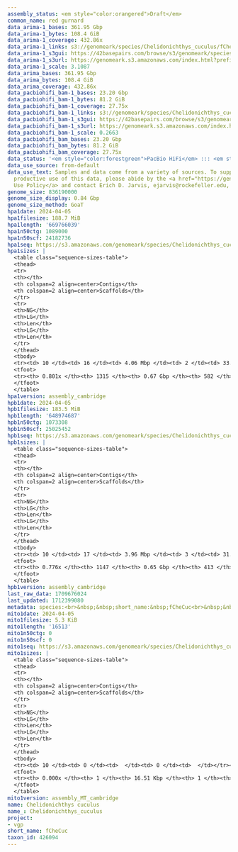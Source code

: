 ```yaml
---
assembly_status: <em style="color:orangered">Draft</em>
common_name: red gurnard
data_arima-1_bases: 361.95 Gbp
data_arima-1_bytes: 108.4 GiB
data_arima-1_coverage: 432.86x
data_arima-1_links: s3://genomeark/species/Chelidonichthys_cuculus/fCheCuc1/genomic_data/arima/<br>
data_arima-1_s3gui: https://42basepairs.com/browse/s3/genomeark/species/Chelidonichthys_cuculus/fCheCuc1/genomic_data/arima/
data_arima-1_s3url: https://genomeark.s3.amazonaws.com/index.html?prefix=species/Chelidonichthys_cuculus/fCheCuc1/genomic_data/arima/
data_arima-1_scale: 3.1087
data_arima_bases: 361.95 Gbp
data_arima_bytes: 108.4 GiB
data_arima_coverage: 432.86x
data_pacbiohifi_bam-1_bases: 23.20 Gbp
data_pacbiohifi_bam-1_bytes: 81.2 GiB
data_pacbiohifi_bam-1_coverage: 27.75x
data_pacbiohifi_bam-1_links: s3://genomeark/species/Chelidonichthys_cuculus/fCheCuc1/genomic_data/pacbio_hifi/<br>
data_pacbiohifi_bam-1_s3gui: https://42basepairs.com/browse/s3/genomeark/species/Chelidonichthys_cuculus/fCheCuc1/genomic_data/pacbio_hifi/
data_pacbiohifi_bam-1_s3url: https://genomeark.s3.amazonaws.com/index.html?prefix=species/Chelidonichthys_cuculus/fCheCuc1/genomic_data/pacbio_hifi/
data_pacbiohifi_bam-1_scale: 0.2663
data_pacbiohifi_bam_bases: 23.20 Gbp
data_pacbiohifi_bam_bytes: 81.2 GiB
data_pacbiohifi_bam_coverage: 27.75x
data_status: '<em style="color:forestgreen">PacBio HiFi</em> ::: <em style="color:forestgreen">Arima</em>'
data_use_source: from-default
data_use_text: Samples and data come from a variety of sources. To support fair and
  productive use of this data, please abide by the <a href="https://genome10k.soe.ucsc.edu/data-use-policies/">Data
  Use Policy</a> and contact Erich D. Jarvis, ejarvis@rockefeller.edu, with any questions.
genome_size: 836190000
genome_size_display: 0.84 Gbp
genome_size_method: GoaT
hpa1date: 2024-04-05
hpa1filesize: 188.7 MiB
hpa1length: '669766039'
hpa1n50ctg: 1089000
hpa1n50scf: 24182736
hpa1seq: https://s3.amazonaws.com/genomeark/species/Chelidonichthys_cuculus/fCheCuc1/assembly_cambridge/fCheCuc1.hap1.asm.20240405.fasta.gz
hpa1sizes: |
  <table class="sequence-sizes-table">
  <thead>
  <tr>
  <th></th>
  <th colspan=2 align=center>Contigs</th>
  <th colspan=2 align=center>Scaffolds</th>
  </tr>
  <tr>
  <th>NG</th>
  <th>LG</th>
  <th>Len</th>
  <th>LG</th>
  <th>Len</th>
  </tr>
  </thead>
  <tbody>
  <tr><td> 10 </td><td> 16 </td><td> 4.06 Mbp </td><td> 2 </td><td> 33.43 Mbp </td></tr><tr><td> 20 </td><td> 39 </td><td> 3.24 Mbp </td><td> 5 </td><td> 31.37 Mbp </td></tr><tr><td> 30 </td><td> 70 </td><td> 2.21 Mbp </td><td> 8 </td><td> 29.35 Mbp </td></tr><tr><td> 40 </td><td> 116 </td><td> 1.53 Mbp </td><td> 11 </td><td> 27.57 Mbp </td></tr><tr style="background-color:#cccccc;"><td> 50 </td><td> 180 </td><td style="background-color:#88ff88;"> 1.09 Mbp </td><td> 14 </td><td style="background-color:#88ff88;"> 24.18 Mbp </td></tr><tr><td> 60 </td><td> 274 </td><td> 0.71 Mbp </td><td> 17 </td><td> 22.99 Mbp </td></tr><tr><td> 70 </td><td> 427 </td><td> 412.21 Kbp </td><td> 21 </td><td> 19.71 Mbp </td></tr><tr><td> 80 </td><td> 1171 </td><td> 15.01 Kbp </td><td> 429 </td><td> 16.51 Kbp </td></tr><tr><td> 90 </td><td> 0 </td><td>  </td><td> 0 </td><td>  </td></tr><tr><td> 100 </td><td> 0 </td><td>  </td><td> 0 </td><td>  </td></tr></tbody>
  <tfoot>
  <tr><th> 0.801x </th><th> 1315 </th><th> 0.67 Gbp </th><th> 582 </th><th> 0.67 Gbp </th></tr>
  </tfoot>
  </table>
hpa1version: assembly_cambridge
hpb1date: 2024-04-05
hpb1filesize: 183.5 MiB
hpb1length: '648974687'
hpb1n50ctg: 1073308
hpb1n50scf: 25025452
hpb1seq: https://s3.amazonaws.com/genomeark/species/Chelidonichthys_cuculus/fCheCuc1/assembly_cambridge/fCheCuc1.hap2.asm.20240405.fasta.gz
hpb1sizes: |
  <table class="sequence-sizes-table">
  <thead>
  <tr>
  <th></th>
  <th colspan=2 align=center>Contigs</th>
  <th colspan=2 align=center>Scaffolds</th>
  </tr>
  <tr>
  <th>NG</th>
  <th>LG</th>
  <th>Len</th>
  <th>LG</th>
  <th>Len</th>
  </tr>
  </thead>
  <tbody>
  <tr><td> 10 </td><td> 17 </td><td> 3.96 Mbp </td><td> 3 </td><td> 31.54 Mbp </td></tr><tr><td> 20 </td><td> 43 </td><td> 2.72 Mbp </td><td> 6 </td><td> 29.16 Mbp </td></tr><tr><td> 30 </td><td> 78 </td><td> 2.06 Mbp </td><td> 9 </td><td> 28.65 Mbp </td></tr><tr><td> 40 </td><td> 125 </td><td> 1.51 Mbp </td><td> 12 </td><td> 27.50 Mbp </td></tr><tr style="background-color:#cccccc;"><td> 50 </td><td> 190 </td><td style="background-color:#88ff88;"> 1.07 Mbp </td><td> 15 </td><td style="background-color:#88ff88;"> 25.03 Mbp </td></tr><tr><td> 60 </td><td> 292 </td><td> 0.65 Mbp </td><td> 18 </td><td> 23.33 Mbp </td></tr><tr><td> 70 </td><td> 464 </td><td> 346.43 Kbp </td><td> 22 </td><td> 19.34 Mbp </td></tr><tr><td> 80 </td><td> 0 </td><td>  </td><td> 0 </td><td>  </td></tr><tr><td> 90 </td><td> 0 </td><td>  </td><td> 0 </td><td>  </td></tr><tr><td> 100 </td><td> 0 </td><td>  </td><td> 0 </td><td>  </td></tr></tbody>
  <tfoot>
  <tr><th> 0.776x </th><th> 1147 </th><th> 0.65 Gbp </th><th> 413 </th><th> 0.65 Gbp </th></tr>
  </tfoot>
  </table>
hpb1version: assembly_cambridge
last_raw_data: 1709676024
last_updated: 1712399080
metadata: species:<br>&nbsp;&nbsp;short_name:&nbsp;fCheCuc<br>&nbsp;&nbsp;name:&nbsp;Chelidonichthys&nbsp;cuculus<br>&nbsp;&nbsp;taxon_id:&nbsp;426094<br>&nbsp;&nbsp;common_name:&nbsp;red&nbsp;gurnard<br>&nbsp;&nbsp;order:<br>&nbsp;&nbsp;&nbsp;&nbsp;name:&nbsp;Scorpaeniformes<br>&nbsp;&nbsp;family:<br>&nbsp;&nbsp;&nbsp;&nbsp;name:&nbsp;Triglidae<br>&nbsp;&nbsp;individuals:<br>&nbsp;&nbsp;&nbsp;&nbsp;-&nbsp;short_name:&nbsp;fCheCuc1<br>&nbsp;&nbsp;&nbsp;&nbsp;&nbsp;&nbsp;biosample_id:&nbsp;SAMEA111562157<br>&nbsp;&nbsp;&nbsp;&nbsp;&nbsp;&nbsp;sex:<br>&nbsp;&nbsp;genome_size:&nbsp;836190000<br>&nbsp;&nbsp;genome_size_method:&nbsp;GoaT<br>&nbsp;&nbsp;project:&nbsp;[&nbsp;vgp&nbsp;]<br>
mito1date: 2024-04-05
mito1filesize: 5.3 KiB
mito1length: '16513'
mito1n50ctg: 0
mito1n50scf: 0
mito1seq: https://s3.amazonaws.com/genomeark/species/Chelidonichthys_cuculus/fCheCuc1/assembly_MT_cambridge/fCheCuc1.MT.20240405.fasta.gz
mito1sizes: |
  <table class="sequence-sizes-table">
  <thead>
  <tr>
  <th></th>
  <th colspan=2 align=center>Contigs</th>
  <th colspan=2 align=center>Scaffolds</th>
  </tr>
  <tr>
  <th>NG</th>
  <th>LG</th>
  <th>Len</th>
  <th>LG</th>
  <th>Len</th>
  </tr>
  </thead>
  <tbody>
  <tr><td> 10 </td><td> 0 </td><td>  </td><td> 0 </td><td>  </td></tr><tr><td> 20 </td><td> 0 </td><td>  </td><td> 0 </td><td>  </td></tr><tr><td> 30 </td><td> 0 </td><td>  </td><td> 0 </td><td>  </td></tr><tr><td> 40 </td><td> 0 </td><td>  </td><td> 0 </td><td>  </td></tr><tr style="background-color:#cccccc;"><td> 50 </td><td> 0 </td><td style="background-color:#ff8888;">  </td><td> 0 </td><td style="background-color:#ff8888;">  </td></tr><tr><td> 60 </td><td> 0 </td><td>  </td><td> 0 </td><td>  </td></tr><tr><td> 70 </td><td> 0 </td><td>  </td><td> 0 </td><td>  </td></tr><tr><td> 80 </td><td> 0 </td><td>  </td><td> 0 </td><td>  </td></tr><tr><td> 90 </td><td> 0 </td><td>  </td><td> 0 </td><td>  </td></tr><tr><td> 100 </td><td> 0 </td><td>  </td><td> 0 </td><td>  </td></tr></tbody>
  <tfoot>
  <tr><th> 0.000x </th><th> 1 </th><th> 16.51 Kbp </th><th> 1 </th><th> 16.51 Kbp </th></tr>
  </tfoot>
  </table>
mito1version: assembly_MT_cambridge
name: Chelidonichthys cuculus
name_: Chelidonichthys_cuculus
project:
- vgp
short_name: fCheCuc
taxon_id: 426094
---
```

